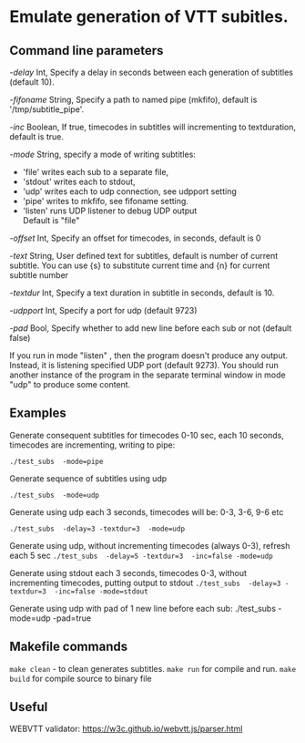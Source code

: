 # Emulate generation of VTT subitles.

## Command line parameters

*-delay*
        Int, Specify a delay in seconds between each generation of subtitles (default 10).
        
*-fifoname* 
        String, Specify a path to named pipe (mkfifo), 
        default is '/tmp/subtitle_pipe'.
                        
*-inc* 
        Boolean, If true, timecodes in subtitles will incrementing to textduration, default is true.

*-mode* 
     String, specify a mode of writing subtitles:
* 'file' writes each sub to a separate file, 
* 'stdout' writes each to stdout, 
* 'udp' writes each to udp connection, see udpport setting
* 'pipe' writes to mkfifo, see fifoname setting. 
* 'listen'  runs UDP listener to debug UDP output                        
Default is "file"

                         
*-offset*
     Int, Specify an offset for timecodes, in seconds, default is 0

        
*-text*
        String, User defined text for subtitles, default is number of current subtitle.
        You can use {s} to substitute current time and {n} for current subtitle number

                        
*-textdur* 
       Int, Specify a text duration in subtitle in seconds, default is 10.

        
*-udpport*
        Int, Specify a port for udp (default 9723)

*-pad*
	Bool, Specify whether to add new line before each sub or not (default false)

If you run in mode "listen" , then the program doesn't produce any output. Instead, it is listening specified UDP port (default 9273).
You should run another instance of the program in the separate terminal window in mode "udp" to produce some content.

## Examples

Generate consequent subtitles for timecodes 0-10 sec, each 10 seconds, timecodes are incrementing, writing to pipe:

`./test_subs  -mode=pipe `

Generate sequence of subtitles using udp

`./test_subs  -mode=udp`

Generate using udp each 3 seconds, timecodes will be: 0-3, 3-6, 9-6  etc

`./test_subs  -delay=3 -textdur=3  -mode=udp`

Generate using udp, without incrementing timecodes (always 0-3), refresh each 5 sec
`./test_subs  -delay=5 -textdur=3  -inc=false -mode=udp`

Generate using stdout each 3 seconds, timecodes 0-3, without incrementing timecodes, putting output to stdout
`./test_subs  -delay=3 -textdur=3  -inc=false -mode=stdout`

Generate using udp with pad of 1 new line before each sub:
./test_subs -mode=udp -pad=true

## Makefile commands
`make clean` -   to clean generates subtitles.
`make run` for compile and run.
`make build` for compile source to binary file

## Useful
WEBVTT validator: https://w3c.github.io/webvtt.js/parser.html
